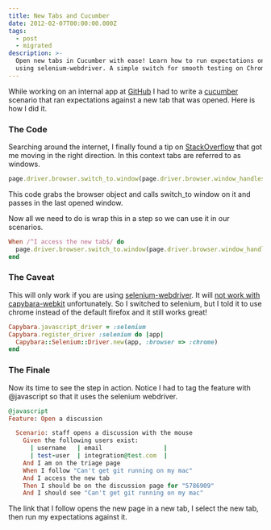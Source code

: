 ```yaml
---
title: New Tabs and Cucumber
date: 2012-02-07T00:00:00.000Z
tags:
  - post
  - migrated
description: >-
  Open new tabs in Cucumber with ease! Learn how to run expectations on them
  using selenium-webdriver. A simple switch for smooth testing on Chrome.
---
```


While working on an internal app at [GitHub](http://github.com) I had to write a [cucumber](http://cukes.info/) scenario that ran expectations against a new tab that was opened. Here is how I did it.

### The Code

Searching around the internet, I finally found a tip on [StackOverflow](http://stackoverflow.com/questions/3104348/ruby-on-rails-cucumber-how-do-i-follow-a-link-that-opens-a-new-window) that got me moving in the right direction. In this context tabs are referred to as windows.

```ruby
page.driver.browser.switch_to.window(page.driver.browser.window_handles.last)
```

This code grabs the browser object and calls switch_to window on it and passes in the last opened window.

Now all we need to do is wrap this in a step so we can use it in our scenarios.

```ruby
When /^I access the new tab$/ do
  page.driver.browser.switch_to.window(page.driver.browser.window_handles.last)
end
```

### The Caveat

This will only work if you are using [selenium-webdriver](http://seleniumhq.org/docs/). It will [not work with capybara-webkit](https://github.com/thoughtbot/capybara-webkit/issues/47) unfortunately. So I switched to selenium, but I told it to use chrome instead of the default firefox and it still works great!

```ruby
Capybara.javascript_driver = :selenium
Capybara.register_driver :selenium do |app|
  Capybara::Selenium::Driver.new(app, :browser => :chrome)
end
```

### The Finale

Now its time to see the step in action. Notice I had to tag the feature with @javascript so that it uses the selenium webdriver.

```ruby
@javascript
Feature: Open a discussion

  Scenario: staff opens a discussion with the mouse
    Given the following users exist:
      | username   | email                 |
      | test-user  | integration@test.com  |
    And I am on the triage page
    When I follow "Can't get git running on my mac"
    And I access the new tab
    Then I should be on the discussion page for "5786909"
    And I should see "Can't get git running on my mac"
```

The link that I follow opens the new page in a new tab, I select the new tab, then run my expectations against it.
